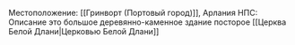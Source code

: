 Местоположение: [[Гринворт (Портовый город)]], Арлания
НПС: 
Описание это большое деревянно-каменное здание посторое [[Церква Белой Длани|Церковью Белой Длани]]